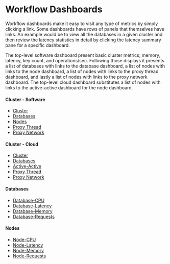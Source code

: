 # Workflow Dashboards

Workflow dashboards make it easy to visit any type of metrics by simply clicking a link. 
Some dashboards have rows of panels that themselves have links. An example would be to 
view all the databases in a given cluster and then review the latency statistics in detail
by clicking the latency summary pane for a specific dashboard.

The top-level software dashboard present basic cluster metrics; memory, latency, key count, and operations/sec.
Following those displays it presents a list of databases with links to the database dashboard, 
a list of nodes with links to the node dashboard, a list of nodes with links to the proxy 
thread dashboard, and lastly a list of nodes with links to the proxy network dashboard. 
The top-level cloud dashboard substitutes a list of nodes with links to the active-active dashboard 
for the node dashboard.

#### Cluster - Software
* [Cluster](redis-software-cluster_v9-11.json)
* [Databases](databases/redis-software-cluster-databases_v9-11.json)
* [Nodes](nodes/redis-software-cluster-nodes_v9-11.json)
* [Proxy Thread](redis-software-proxy-thread_v9-11.json)
* [Proxy Network](redis-software-proxy-network_v9-11.json)

#### Cluster - Cloud
* [Cluster](redis-cloud-cluster_v9-11.json)
* [Databases](databases/redis-software-cluster-databases_v9-11.json)
* [Active-Active](redis-software-active-active_v9-11.json)
* [Proxy Thread](redis-software-proxy-thread_v9-11.json)
* [Proxy Network](redis-software-proxy-network_v9-11.json)

#### Databases
* [Database-CPU](databases/redis-software-cluster-database-cpu_v9-11.json)
* [Database-Latency](databases/redis-software-cluster-database-latency_v9-11.json)
* [Database-Memory](databases/redis-software-cluster-database-memory_v9-11.json)
* [Database-Requests](databases/redis-software-cluster-database-requests_v9-11.json)

#### Nodes
* [Node-CPU](nodes/redis-software-cluster-node-cpu_v9-11.json)
* [Node-Latency](nodes/redis-software-cluster-node-latency_v9-11.json)
* [Node-Memory](nodes/redis-software-cluster-node-memory_v9-11.json)
* [Node-Requests](nodes/redis-software-cluster-node-requests_v9-11.json)
